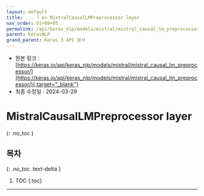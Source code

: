 ```yaml
---
layout: default
title: ... └ e> MistralCausalLMPreprocessor layer
nav_order: 01+09+05
permalink: /api/keras_nlp/models/mistral/mistral_causal_lm_preprocessor/
parent: KerasNLP
grand_parent: Keras 3 API 문서
---
```


* 원본 링크 : [https://keras.io/api/keras_nlp/models/mistral/mistral_causal_lm_preprocessor/](https://keras.io/api/keras_nlp/models/mistral/mistral_causal_lm_preprocessor/){:target="_blank"}
* 최종 수정일 : 2024-03-29

# MistralCausalLMPreprocessor layer
{: .no_toc }

## 목차
{: .no_toc .text-delta }

1. TOC
{:toc}

---
